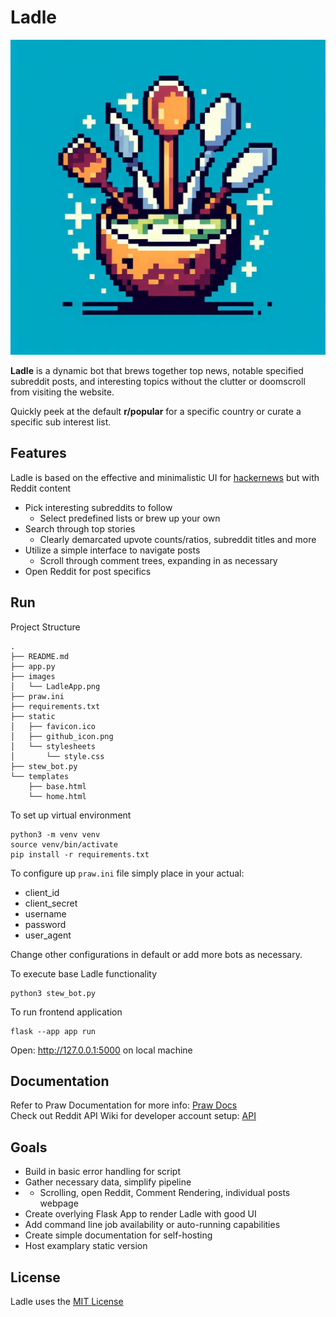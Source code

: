 # Ladle

<img src="images/LadleApp.png" width="512" alt="Ladle Logo">

**Ladle** is a dynamic bot that brews together top news, notable specified subreddit posts, and interesting topics without the clutter or doomscroll from visiting the website. 

Quickly peek at the default **r/popular** for a specific country or curate a specific sub interest list. 

## Features
Ladle is based on the effective and minimalistic UI for [hackernews](https://news.ycombinator.com/) but with Reddit content
- Pick interesting subreddits to follow
  - Select predefined lists or brew up your own
- Search through top stories
  - Clearly demarcated upvote counts/ratios, subreddit titles and more
- Utilize a simple interface to navigate posts
  - Scroll through comment trees, expanding in as necessary
- Open Reddit for post specifics

## Run
Project Structure
```
.
├── README.md
├── app.py
├── images
│   └── LadleApp.png
├── praw.ini
├── requirements.txt
├── static
│   ├── favicon.ico
│   ├── github_icon.png
│   └── stylesheets
│       └── style.css
├── stew_bot.py
└── templates
    ├── base.html
    └── home.html
```
To set up virtual environment
```
python3 -m venv venv
source venv/bin/activate
pip install -r requirements.txt
```

To configure up ```praw.ini``` file simply place in your actual:
- client_id
- client_secret
- username
- password
- user_agent

Change other configurations in default or add more bots as necessary.

To execute base Ladle functionality
```
python3 stew_bot.py
```

To run frontend application
```
flask --app app run
```
Open: http://127.0.0.1:5000 on local machine

## Documentation

Refer to Praw Documentation for more info:  [Praw Docs](https://praw.readthedocs.io/en/stable/index.html)\
Check out Reddit API Wiki for developer account setup: [API](https://www.reddit.com/wiki/api/) 

## Goals
- Build in basic error handling for script
- Gather necessary data, simplify pipeline
- * Scrolling, open Reddit, Comment Rendering, individual posts webpage 
- Create overlying Flask App to render Ladle with good UI
- Add command line job availability or auto-running capabilities
- Create simple documentation for self-hosting
- Host examplary static version

## License

Ladle uses the [MIT License](https://opensource.org/license/mit)
